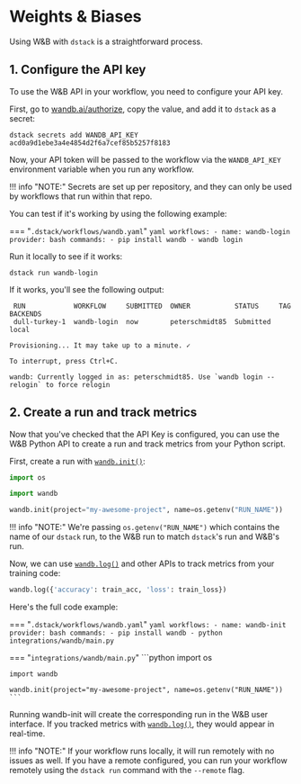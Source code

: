 # Weights & Biases

Using W&B with `dstack` is a straightforward process.

## 1. Configure the API key

To use the W&B API in your workflow, you need to configure your API key.

First, go to [wandb.ai/authorize](https://wandb.ai/authorize), copy the value, and add it to `dstack` as a secret:

```shell hl_lines="1"
dstack secrets add WANDB_API_KEY acd0a9d1ebe3a4e4854d2f6a7cef85b5257f8183 
```

Now, your API token will be passed to the workflow via the `WANDB_API_KEY` environment variable when you run any
workflow.

!!! info "NOTE:"
    Secrets are set up per repository, and they can only be used by workflows that run within that repo. 

You can test if it's working by using the following example:

=== "`.dstack/workflows/wandb.yaml`"
    ```yaml
    workflows:
      - name: wandb-login
        provider: bash
        commands:
          - pip install wandb
          - wandb login
    ```

Run it locally to see if it works:

```shell hl_lines="1"
dstack run wandb-login
```

If it works, you'll see the following output:

```shell hl_lines="1"
 RUN            WORKFLOW     SUBMITTED  OWNER           STATUS     TAG  BACKENDS
 dull-turkey-1  wandb-login  now        peterschmidt85  Submitted       local

Provisioning... It may take up to a minute. ✓

To interrupt, press Ctrl+C.

wandb: Currently logged in as: peterschmidt85. Use `wandb login --relogin` to force relogin
```

## 2. Create a run and track metrics

Now that you've checked that the API Key is configured, you can use the W&B Python API to create a run and track metrics
from your Python script.

First, create a run with [`wandb.init()`](https://docs.wandb.ai/ref/python/run):

```python
import os

import wandb

wandb.init(project="my-awesome-project", name=os.getenv("RUN_NAME"))
```

!!! info "NOTE:"
    We're passing `os.getenv("RUN_NAME")` which contains the name of our `dstack` run, to the W&B run to match `dstack`'s
    run and W&B's run.

Now, we can use [`wandb.log()`](https://docs.wandb.ai/ref/python/log) and other APIs to track metrics from your training
code:

```python
wandb.log({'accuracy': train_acc, 'loss': train_loss})
```

Here's the full code example:

=== "`.dstack/workflows/wandb.yaml`"
    ```yaml
    workflows:
      - name: wandb-init
        provider: bash
        commands:
          - pip install wandb
          - python integrations/wandb/main.py
    ```

=== "`integrations/wandb/main.py`"
    ```python
    import os

    import wandb
    
    wandb.init(project="my-awesome-project", name=os.getenv("RUN_NAME"))
    ```

Running wandb-init will create the corresponding run in the W&B user interface. If you tracked metrics 
with [`wandb.log()`](https://docs.wandb.ai/ref/python/log), they would appear in real-time.

!!! info "NOTE:"
    If your workflow runs locally, it will run remotely with no issues as well. If you have a remote configured, you can run
    your workflow remotely using the `dstack run` command with the `--remote` flag.